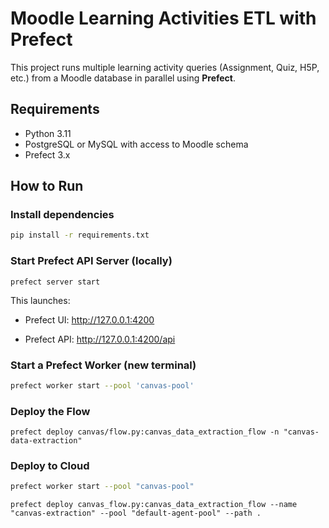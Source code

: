 # Moodle Learning Activities ETL with Prefect

This project runs multiple learning activity queries (Assignment, Quiz, H5P, etc.) from a Moodle database in parallel using **Prefect**.

## Requirements

- Python 3.11
- PostgreSQL or MySQL with access to Moodle schema
- Prefect 3.x

## How to Run

### Install dependencies
```bash
pip install -r requirements.txt
```

### Start Prefect API Server (locally)
```
prefect server start
```

This launches:

- Prefect UI: http://127.0.0.1:4200

- Prefect API: http://127.0.0.1:4200/api

### Start a Prefect Worker (new terminal)

```bash
prefect worker start --pool 'canvas-pool'
```

### Deploy the Flow

```
prefect deploy canvas/flow.py:canvas_data_extraction_flow -n "canvas-data-extraction"
```


### Deploy to Cloud

```bash
prefect worker start --pool "canvas-pool"
```

```
prefect deploy canvas_flow.py:canvas_data_extraction_flow --name "canvas-extraction" --pool "default-agent-pool" --path .
```